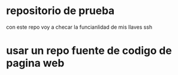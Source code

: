 # repositorio de prueba

con este repo voy a checar la funcianlidad de  mis llaves ssh

# usar un repo fuente de codigo de pagina web